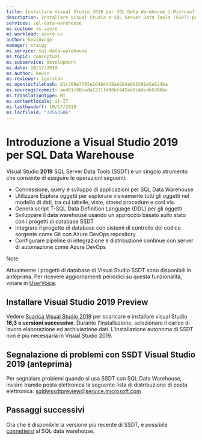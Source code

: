```yaml
---
title: Installare Visual Studio 2019 per SQL Data Warehouse | Microsoft Docs
description: Installare Visual Studio e SQL Server Data Tools (SSDT) per Azure SQL Data Warehouse
services: sql-data-warehouse
ms.custom: vs-azure
ms.workload: azure-vs
author: kevinvngo
manager: craigg
ms.service: sql-data-warehouse
ms.topic: conceptual
ms.subservice: development
ms.date: 10/17/2019
ms.author: kevin
ms.reviewer: igorstan
ms.openlocfilehash: 81c709e7705e16484438ab684a6b1591e5e624ba
ms.sourcegitcommit: ae461c90cada1231f496bf442ee0c4dcdb6396bc
ms.translationtype: MT
ms.contentlocale: it-IT
ms.lasthandoff: 10/17/2019
ms.locfileid: "72553506"
---
```

# <a name="getting-started-with-visual-studio-2019-for-sql-data-warehouse"></a>Introduzione a Visual Studio 2019 per SQL Data Warehouse
Visual Studio **2019** SQL Server Data Tools (SSDT) è un singolo strumento che consente di eseguire le operazioni seguenti:

- Connessione, query e sviluppo di applicazioni per SQL Data Warehouse 
- Utilizzare Esplora oggetti per esplorare visivamente tutti gli oggetti nel modello di dati, tra cui tabelle, viste, stored procedure e così via.
- Genera script T-SQL Data Definition Language (DDL) per gli oggetti
- Sviluppare il data warehouse usando un approccio basato sullo stato con i progetti di database SSDT
- Integrare il progetto di database con sistemi di controllo del codice sorgente come Git con Azure DevOps repository
- Configurare pipeline di integrazione e distribuzione continue con server di automazione come Azure DevOps

> [!NOTE]
> Attualmente i progetti di database di Visual Studio SSDT sono disponibili in anteprima. Per ricevere aggiornamenti periodici su questa funzionalità, votare in [UserVoice].

## <a name="install-visual-studio-2019-preview"></a>Installare Visual Studio 2019 Preview
Vedere [Scarica Visual Studio 2019][] per scaricare e installare visual Studio **16,3 e versioni successive**. Durante l'installazione, selezionare il carico di lavoro elaborazione ed archiviazione dati. L'installazione autonoma di SSDT non è più necessaria in Visual Studio 2019.

## <a name="reporting-issues-with-ssdt-visual-studio-2019-preview"></a>Segnalazione di problemi con SSDT Visual Studio 2019 (anteprima)
Per segnalare problemi quando si usa SSDT con SQL Data Warehouse, inviare tramite posta elettronica la seguente lista di distribuzione di posta elettronica: <sqldwssdtpreview@service.microsoft.com>

## <a name="next-steps"></a>Passaggi successivi
Ora che è disponibile la versione più recente di SSDT, è possibile [connettersi][connect] al SQL data warehouse.

<!--Anchors-->

<!--Image references-->

<!--Articles-->
[connect]: ./sql-data-warehouse-query-visual-studio.md

<!--Other-->
[Scarica Visual Studio 2019]: https://visualstudio.microsoft.com/downloads/
[Installing Visual Studio]: https://msdn.microsoft.com/library/e2h7fzkw.aspx
[SSDT Download]: https://msdn.microsoft.com/library/mt204009.aspx
[UserVoice]: https://feedback.azure.com/forums/307516-sql-data-warehouse/suggestions/13313247-database-project-from-visual-studio-to-support-azu
